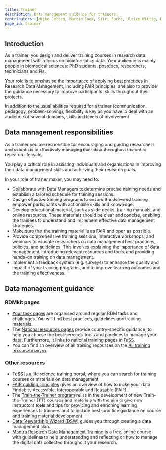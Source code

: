 ```yaml
---
title: Trainer
description: Data management guidance for trainers.
contributors: [Mijke Jetten, Martin Cook, Siiri Fuchs, Ulrike Wittig, Daniel Wibberg, Helena Schnitzer, Xenia Perez-Sitja, Nazeefa Fatima, Gregoire Rossier]
page_id: trainer
---
```


## Introduction
As a trainer, you design and deliver training courses in research data management with a focus on bioinformatics data. Your audience is mainly people in biomedical sciences: PhD students, postdocs, researchers, technicians and PIs.

Your role is to emphasise the importance of applying best practices in Research Data Management, including FAIR principles, and also to provide the guidance necessary to improve participants' skills throughout their projects.

In addition to the usual abilities required for a trainer (communication, pedagogy, problem-solving), flexibility is key as you have to deal with an audience of several domains, skills and levels of involvement.


## Data management responsibilities

As a trainer you are responsible for encouraging and guiding researchers and scientists in effectively managing their data throughout the entire research lifecycle. 

You play a critical role in assisting individuals and organisations in improving their data management skills and achieving their research goals. 

In your role of trainer maker, you may need to:

 * Collaborate with Data Managers to determine precise training needs and establish a tailored schedule for training sessions. 
 * Design effective training programs to ensure the delivered training empower participants with actionable skills and knowledge.    
 * Develop educational material, such as slide decks, training manuals, and online resources. These materials should be clear and concise, enabling the trainees to understand and implement effective data management strategies.
 * Make sure that the training material is as FAIR and open as possible.
 * Provide comprehensive training sessions, interactive workshops, and webinars to educate researchers on data management best practices, policies, and guidelines. This involves explaining the importance of data management, introducing relevant resources and tools, and providing hands-on training on data management.
 * Implement a feedback system (e.g. surveys) to enhance the quality and impact of your training programs, and to improve learning outcomes and the training effectiveness. 


## Data management guidance

### RDMkit pages

* [Your task pages](your_tasks) are organised around regular RDM tasks and challenges. You will find best practices, guidelines and training materials. 
* The [National resources pages](national_resources) provide country-specific guidance, to help you choose the best services, tools and pipelines to manage your data. Furthermore, it links to national training pages in [TeSS](https://tess.elixir-europe.org/).
* You can find an overview of all training recourses on the [All training resources pages](all_training_resources).

### Other resources

* [TeSS](https://tess.elixir-europe.org/) is a life science training portal, where you can search for training courses or materials on data management
* [FAIR guiding principles](https://www.go-fair.org/fair-principles/) gives an overview of how to make your data Findable, Accessible, Interoperable and Reusable (FAIR).
* The [Train-the-Trainer program](https://elixir-europe.org/platforms/training/train-the-trainer) relies in the development of new Train-the-Trainer (TtT) courses and materials with the aim to give new instructors tools and tips for providing and enriching learning experiences to trainees and to include best-practice guidance on course and training material development
* [Data Stewardship Wizard (DSW)](https://ds-wizard.org/) guides you through creating a data management plan.
* [Mantra Research Data Management Training](https://mantra.ed.ac.uk) is a free, online course with guidelines to help understanding and reflecting on how to manage the digital data collected throughout your research.
